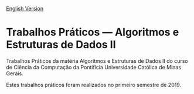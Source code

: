[English Version](README.EN.md)

# Trabalhos Práticos — Algoritmos e Estruturas de Dados II

Trabalhos Práticos da matéria Algoritmos e Estruturas de Dados II do curso de Ciência da Computação da Pontifícia Universidade Católica de Minas Gerais.

Estes trabalhos práticos foram realizados no primeiro semestre de 2019.